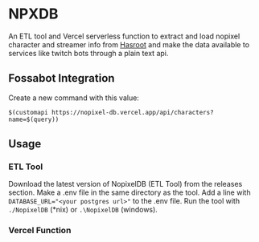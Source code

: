 # NPXDB

An ETL tool and Vercel serverless function to extract and load nopixel character and
streamer info from [Hasroot](https://nopixel.hasroot.com/characters.php) and make the
data available to services like twitch bots through a plain text api.

## Fossabot Integration

Create a new command with this value:

`$(customapi https://nopixel-db.vercel.app/api/characters?name=$(query))`

## Usage

### ETL Tool

Download the latest version of NopixelDB (ETL Tool) from the releases section. Make a .env
file in the same directory as the tool. Add a line with `DATABASE_URL="<your postgres url>"`
to the .env file. Run the tool with `./NopixelDB` (\*nix) or `.\NopixelDB` (windows).

### Vercel Function
